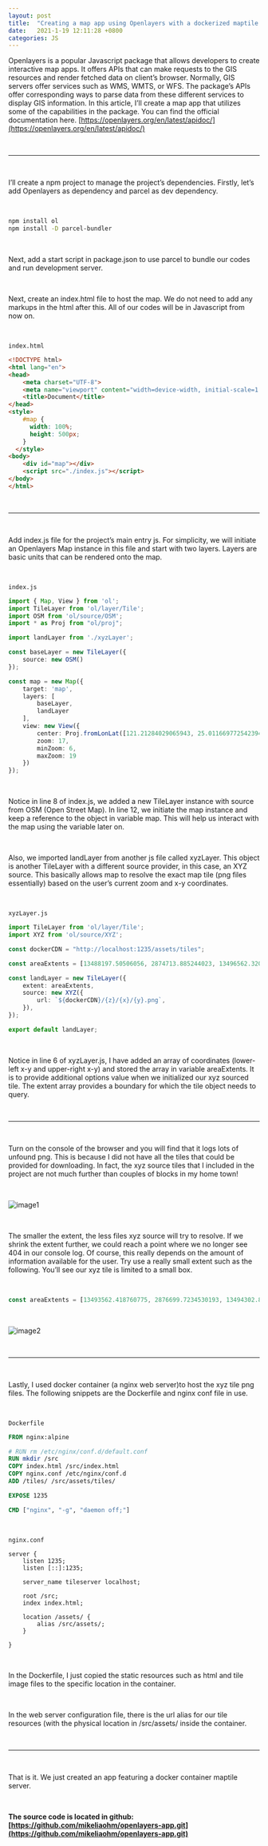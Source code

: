 ```yaml
---
layout: post
title:  "Creating a map app using Openlayers with a dockerized maptile server."
date:   2021-1-19 12:11:28 +0800
categories: JS
---
```


Openlayers is a popular Javascript package that allows developers to create interactive map apps. It offers APIs that can make requests to the GIS resources and render fetched data on client’s browser. Normally, GIS servers offer services such as WMS, WMTS, or WFS. The package’s APIs offer corresponding ways to parse data from these different services to display GIS information. In this article, I’ll create a map app that utilizes some of the capabilities in the package. You can find the official documentation here. [https://openlayers.org/en/latest/apidoc/](https://openlayers.org/en/latest/apidoc/)

&nbsp;

---

&nbsp;

I’ll create a npm project to manage the project’s dependencies. Firstly, let’s add Openlayers as dependency and parcel as dev dependency.

&nbsp;

```bash
npm install ol
npm install -D parcel-bundler
```

&nbsp;

Next, add a start script in package.json to use parcel to bundle our codes and run development server.

&nbsp;

Next, create an index.html file to host the map. We do not need to add any markups in the html after this. All of our codes will be in Javascript from now on.

&nbsp;

`index.html`

```html
<!DOCTYPE html>
<html lang="en">
<head>
    <meta charset="UTF-8">
    <meta name="viewport" content="width=device-width, initial-scale=1.0">
    <title>Document</title>
</head>
<style>
    #map {
      width: 100%;
      height: 500px;
    }
  </style>
<body>
    <div id="map"></div>
    <script src="./index.js"></script>
</body>
</html>
```

&nbsp;

---

&nbsp;

Add index.js file for the project’s main entry js. For simplicity, we will initiate an Openlayers Map instance in this file and start with two layers. Layers are basic units that can be rendered onto the map.

&nbsp;

`index.js`

```typescript
import { Map, View } from 'ol';
import TileLayer from 'ol/layer/Tile';
import OSM from 'ol/source/OSM';
import * as Proj from "ol/proj";

import landLayer from './xyzLayer';

const baseLayer = new TileLayer({
    source: new OSM()
});

const map = new Map({
    target: 'map',
    layers: [
        baseLayer,
        landLayer
    ],
    view: new View({
        center: Proj.fromLonLat([121.21284029065943, 25.011669772542394]),
        zoom: 17,
        minZoom: 6,
        maxZoom: 19
    })
});
```

&nbsp;

Notice in line 8 of index.js, we added a new TileLayer instance with source from OSM (Open Street Map). In line 12, we initiate the map instance and keep a reference to the object in variable map. This will help us interact with the map using the variable later on.

&nbsp;

Also, we imported landLayer from another js file called xyzLayer. This object is another TileLayer with a different source provider, in this case, an XYZ source. This basically allows map to resolve the exact map tile (png files essentially) based on the user’s current zoom and x-y coordinates.

&nbsp;

`xyzLayer.js`

```typescript
import TileLayer from 'ol/layer/Tile';
import XYZ from 'ol/source/XYZ';

const dockerCDN = "http://localhost:1235/assets/tiles";

const areaExtents = [13488197.50506056, 2874713.885244023, 13496562.320206212, 2880071.653151566];

const landLayer = new TileLayer({
    extent: areaExtents,
    source: new XYZ({
        url: `${dockerCDN}/{z}/{x}/{y}.png`,
    }),
});

export default landLayer;
```

&nbsp;

Notice in line 6 of xyzLayer.js, I have added an array of coordinates (lower-left x-y and upper-right x-y) and stored the array in variable areaExtents. It is to provide additional options value when we initialized our xyz sourced tile. The extent array provides a boundary for which the tile object needs to query.

&nbsp;

---

&nbsp;

Turn on the console of the browser and you will find that it logs lots of unfound png. This is because I did not have all the tiles that could be provided for downloading. In fact, the xyz source tiles that I included in the project are not much further than couples of blocks in my home town!

&nbsp;

![image1](/assets/images/openlayers/char1.webp)

&nbsp;

The smaller the extent, the less files xyz source will try to resolve. If we shrink the extent further, we could reach a point where we no longer see 404 in our console log. Of course, this really depends on the amount of information available for the user. Try use a really small extent such as the following. You’ll see our xyz tile is limited to a small box.

&nbsp;

```typescript
const areaExtents = [13493562.418760775, 2876699.7234530193, 13494302.859017791, 2877375.924600978];
```

&nbsp;

![image2](/assets/images/openlayers/char2.webp)

&nbsp;

---

&nbsp;

Lastly, I used docker container (a nginx web server)to host the xyz tile png files. The following snippets are the Dockerfile and nginx conf file in use.

&nbsp;

`Dockerfile`

```dockerfile
FROM nginx:alpine

# RUN rm /etc/nginx/conf.d/default.conf
RUN mkdir /src
COPY index.html /src/index.html
COPY nginx.conf /etc/nginx/conf.d
ADD /tiles/ /src/assets/tiles/

EXPOSE 1235

CMD ["nginx", "-g", "daemon off;"]
```

&nbsp;

`nginx.conf`

```nginx
server {
    listen 1235;
    listen [::]:1235;

    server_name tileserver localhost;

    root /src;
    index index.html;

    location /assets/ {
        alias /src/assets/;
    }

}
```

&nbsp;

In the Dockerfile, I just copied the static resources such as html and tile image files to the specific location in the container.

&nbsp;

In the web server configuration file, there is the url alias for our tile resources (with the physical location in /src/assets/ inside the container.

&nbsp;

---

&nbsp;

That is it. We just created an app featuring a docker container maptile server.

&nbsp;

**The source code is located in github: [https://github.com/mikeliaohm/openlayers-app.git](https://github.com/mikeliaohm/openlayers-app.git)**
